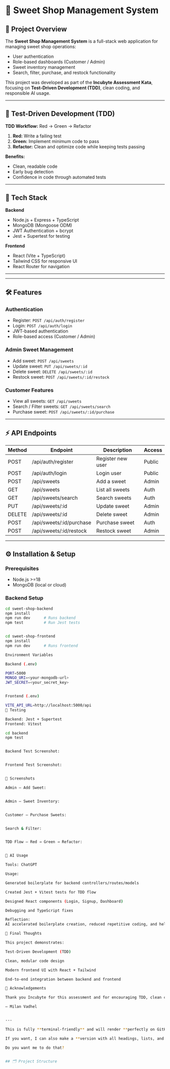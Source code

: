 # 🍬 Sweet Shop Management System

## 📖 Project Overview
The **Sweet Shop Management System** is a full-stack web application for managing sweet shop operations:  
- User authentication  
- Role-based dashboards (Customer / Admin)  
- Sweet inventory management  
- Search, filter, purchase, and restock functionality  

This project was developed as part of the **Incubyte Assessment Kata**, focusing on **Test-Driven Development (TDD)**, clean coding, and responsible AI usage.

---

## 🔁 Test-Driven Development (TDD)
**TDD Workflow:** Red → Green → Refactor  

1. **Red:** Write a failing test  
2. **Green:** Implement minimum code to pass  
3. **Refactor:** Clean and optimize code while keeping tests passing  

**Benefits:**  
- Clean, readable code  
- Early bug detection  
- Confidence in code through automated tests  

---

## 🚀 Tech Stack

**Backend**  
- Node.js + Express + TypeScript  
- MongoDB (Mongoose ODM)  
- JWT Authentication + bcrypt  
- Jest + Supertest for testing  

**Frontend**  
- React (Vite + TypeScript)  
- Tailwind CSS for responsive UI  
- React Router for navigation  

---


---

## 🛠 Features

### Authentication
- Register: `POST /api/auth/register`  
- Login: `POST /api/auth/login`  
- JWT-based authentication  
- Role-based access (Customer / Admin)  

### Admin Sweet Management
- Add sweet: `POST /api/sweets`  
- Update sweet: `PUT /api/sweets/:id`  
- Delete sweet: `DELETE /api/sweets/:id`  
- Restock sweet: `POST /api/sweets/:id/restock`  

### Customer Features
- View all sweets: `GET /api/sweets`  
- Search / Filter sweets: `GET /api/sweets/search`  
- Purchase sweet: `POST /api/sweets/:id/purchase`  

---

## ⚡ API Endpoints

| Method | Endpoint | Description | Access |
|--------|----------|-------------|--------|
| POST   | /api/auth/register | Register new user | Public |
| POST   | /api/auth/login | Login user | Public |
| POST   | /api/sweets | Add a sweet | Admin |
| GET    | /api/sweets | List all sweets | Auth |
| GET    | /api/sweets/search | Search sweets | Auth |
| PUT    | /api/sweets/:id | Update sweet | Admin |
| DELETE | /api/sweets/:id | Delete sweet | Admin |
| POST   | /api/sweets/:id/purchase | Purchase sweet | Auth |
| POST   | /api/sweets/:id/restock | Restock sweet | Admin |

---

## ⚙️ Installation & Setup

### Prerequisites
- Node.js >=18  
- MongoDB (local or cloud)

### Backend Setup
```bash
cd sweet-shop-backend
npm install
npm run dev      # Runs backend
npm test         # Run Jest tests


cd sweet-shop-frontend
npm install
npm run dev      # Runs frontend

Environment Variables

Backend (.env)

PORT=5000
MONGO_URI=<your-mongodb-url>
JWT_SECRET=<your_secret_key>


Frontend (.env)

VITE_API_URL=http://localhost:5000/api
🧪 Testing

Backend: Jest + Supertest
Frontend: Vitest

cd backend
npm test


Backend Test Screenshot:


Frontend Test Screenshot:


📸 Screenshots

Admin – Add Sweet:


Admin – Sweet Inventory:


Customer – Purchase Sweets:


Search & Filter:


TDD Flow – Red → Green → Refactor:


🤖 AI Usage

Tools: ChatGPT

Usage:

Generated boilerplate for backend controllers/routes/models

Created Jest + Vitest tests for TDD flow

Designed React components (Login, Signup, Dashboard)

Debugging and TypeScript fixes

Reflection:
AI accelerated boilerplate creation, reduced repetitive coding, and helped focus on business logic and architecture. All code was manually reviewed and tested.

🚀 Final Thoughts

This project demonstrates:

Test-Driven Development (TDD)

Clean, modular code design

Modern frontend UI with React + Tailwind

End-to-end integration between backend and frontend

🙏 Acknowledgements

Thank you Incubyte for this assessment and for encouraging TDD, clean coding, and AI-assisted development.

— Milan Vadhel


---

This is fully **terminal-friendly** and will render **perfectly on GitHub**.  

If you want, I can also make a **version with all headings, lists, and images perfectly aligned and pre-formatted for copy-paste**, including **TDD flow diagram using ASCII art** for terminal preview.  

Do you want me to do that?


## 🗂 Project Structure

